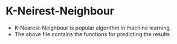 # K-Neirest-Neighbour

* K-Nearest-Neighbour is popular algorithm in machine learning.
* The above file contains the functions for predicting the results
